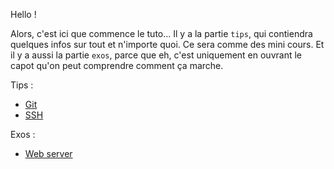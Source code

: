 Hello !

Alors, c'est ici que commence le tuto... Il y a la partie `tips`, qui
contiendra quelques infos sur tout et n'importe quoi. Ce sera comme des mini
cours. Et il y a aussi la partie `exos`, parce que eh, c'est uniquement en
ouvrant le capot qu'on peut comprendre comment ça marche.

Tips :

- [Git](/tips/git.md)
- [SSH](/tips/ssh.md)

Exos :

- [Web server](/web-server/README.md)
